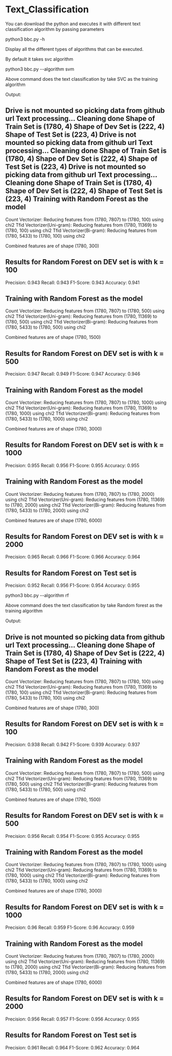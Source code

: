 # Text_Classification

You can download the python and executes it with different text classification algorithm by passing parameters

python3 bbc.py -h 

Display all the different types of algorithms that can be executed.

By default it takes svc algorithm


python3 bbc.py --algorithm svm

Above command does the text classification by take SVC as the training algorithm


Output:

Drive is not mounted so picking data from github url
Text processing...
Cleaning done
Shape of Train Set is  (1780, 4)
Shape of Dev Set is  (222, 4)
Shape of Test Set is  (223, 4)
Drive is not mounted so picking data from github url
Text processing...
Cleaning done
Shape of Train Set is  (1780, 4)
Shape of Dev Set is  (222, 4)
Shape of Test Set is  (223, 4)
Drive is not mounted so picking data from github url
Text processing...
Cleaning done
Shape of Train Set is  (1780, 4)
Shape of Dev Set is  (222, 4)
Shape of Test Set is  (223, 4)
Training with Random Forest as the model
------------------------------------------
Count Vectorizer: 
	 Reducing features from (1780, 7807) to (1780, 100) using chi2
Tfid Vectorizer(Uni-gram): 
	 Reducing features from (1780, 11369) to (1780, 100) using chi2
Tfid Vectorizer(Bi-gram): 
	 Reducing features from (1780, 5433) to (1780, 100) using chi2 

Combined features are of shape (1780, 300)

Results for Random Forest on DEV set is with k = 100 
-----------------------------------------
Precision: 0.943
Recall: 0.943
F1-Score: 0.943
Accuracy: 0.941


Training with Random Forest as the model
------------------------------------------
Count Vectorizer: 
	 Reducing features from (1780, 7807) to (1780, 500) using chi2
Tfid Vectorizer(Uni-gram): 
	 Reducing features from (1780, 11369) to (1780, 500) using chi2
Tfid Vectorizer(Bi-gram): 
	 Reducing features from (1780, 5433) to (1780, 500) using chi2 

Combined features are of shape (1780, 1500)

Results for Random Forest on DEV set is with k = 500 
-----------------------------------------
Precision: 0.947
Recall: 0.949
F1-Score: 0.947
Accuracy: 0.946


Training with Random Forest as the model
------------------------------------------
Count Vectorizer: 
	 Reducing features from (1780, 7807) to (1780, 1000) using chi2
Tfid Vectorizer(Uni-gram): 
	 Reducing features from (1780, 11369) to (1780, 1000) using chi2
Tfid Vectorizer(Bi-gram): 
	 Reducing features from (1780, 5433) to (1780, 1000) using chi2 

Combined features are of shape (1780, 3000)

Results for Random Forest on DEV set is with k = 1000 
-----------------------------------------
Precision: 0.955
Recall: 0.956
F1-Score: 0.955
Accuracy: 0.955


Training with Random Forest as the model
------------------------------------------
Count Vectorizer: 
	 Reducing features from (1780, 7807) to (1780, 2000) using chi2
Tfid Vectorizer(Uni-gram): 
	 Reducing features from (1780, 11369) to (1780, 2000) using chi2
Tfid Vectorizer(Bi-gram): 
	 Reducing features from (1780, 5433) to (1780, 2000) using chi2 

Combined features are of shape (1780, 6000)

Results for Random Forest on DEV set is with k = 2000 
-----------------------------------------
Precision: 0.965
Recall: 0.966
F1-Score: 0.966
Accuracy: 0.964


Results for Random Forest on Test set is
-----------------------------------------
Precision: 0.952
Recall: 0.956
F1-Score: 0.954
Accuracy: 0.955




python3 bbc.py --algorithm rf

Above command does the text classification by take Random forest as the training algorithm

Output:

Drive is not mounted so picking data from github url
Text processing...
Cleaning done
Shape of Train Set is  (1780, 4)
Shape of Dev Set is  (222, 4)
Shape of Test Set is  (223, 4)
Training with Random Forest as the model
------------------------------------------
Count Vectorizer: 
	 Reducing features from (1780, 7807) to (1780, 100) using chi2
Tfid Vectorizer(Uni-gram): 
	 Reducing features from (1780, 11369) to (1780, 100) using chi2
Tfid Vectorizer(Bi-gram): 
	 Reducing features from (1780, 5433) to (1780, 100) using chi2 

Combined features are of shape (1780, 300)

Results for Random Forest on DEV set is with k = 100 
-----------------------------------------
Precision: 0.938
Recall: 0.942
F1-Score: 0.939
Accuracy: 0.937


Training with Random Forest as the model
------------------------------------------
Count Vectorizer: 
	 Reducing features from (1780, 7807) to (1780, 500) using chi2
Tfid Vectorizer(Uni-gram): 
	 Reducing features from (1780, 11369) to (1780, 500) using chi2
Tfid Vectorizer(Bi-gram): 
	 Reducing features from (1780, 5433) to (1780, 500) using chi2 

Combined features are of shape (1780, 1500)

Results for Random Forest on DEV set is with k = 500 
-----------------------------------------
Precision: 0.956
Recall: 0.954
F1-Score: 0.955
Accuracy: 0.955


Training with Random Forest as the model
------------------------------------------
Count Vectorizer: 
	 Reducing features from (1780, 7807) to (1780, 1000) using chi2
Tfid Vectorizer(Uni-gram): 
	 Reducing features from (1780, 11369) to (1780, 1000) using chi2
Tfid Vectorizer(Bi-gram): 
	 Reducing features from (1780, 5433) to (1780, 1000) using chi2 

Combined features are of shape (1780, 3000)

Results for Random Forest on DEV set is with k = 1000 
-----------------------------------------
Precision: 0.96
Recall: 0.959
F1-Score: 0.96
Accuracy: 0.959


Training with Random Forest as the model
------------------------------------------
Count Vectorizer: 
	 Reducing features from (1780, 7807) to (1780, 2000) using chi2
Tfid Vectorizer(Uni-gram): 
	 Reducing features from (1780, 11369) to (1780, 2000) using chi2
Tfid Vectorizer(Bi-gram): 
	 Reducing features from (1780, 5433) to (1780, 2000) using chi2 

Combined features are of shape (1780, 6000)

Results for Random Forest on DEV set is with k = 2000 
-----------------------------------------
Precision: 0.956
Recall: 0.957
F1-Score: 0.956
Accuracy: 0.955


Results for Random Forest on Test set is
-----------------------------------------
Precision: 0.961
Recall: 0.964
F1-Score: 0.962
Accuracy: 0.964









